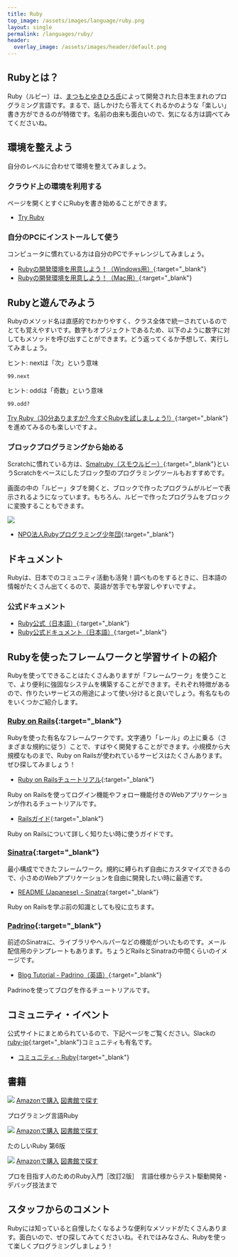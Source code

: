 ```yaml
---
title: Ruby
top_image: /assets/images/language/ruby.png
layout: single
permalink: /languages/ruby/
header:
  overlay_image: /assets/images/header/default.png
---
```

## Rubyとは？
Ruby（ルビー）は、[まつもとゆきひろ氏](https://ja.wikipedia.org/wiki/%E3%81%BE%E3%81%A4%E3%82%82%E3%81%A8%E3%82%86%E3%81%8D%E3%81%B2%E3%82%8D)によって開発された日本生まれのプログラミング言語です。まるで、話しかけたら答えてくれるかのような「楽しい」書き方ができるのが特徴です。名前の由来も面白いので、気になる方は調べてみてくださいね。

## 環境を整えよう
自分のレベルに合わせて環境を整えてみましょう。

### クラウド上の環境を利用する
ページを開くとすぐにRubyを書き始めることができます。
- [Try Ruby](https://try.ruby-lang.org/playground/)

### 自分のPCにインストールして使う
コンピュータに慣れている方は自分のPCでチャレンジしてみましょう。

- [Rubyの開発環境を用意しよう！（Windows用）](https://prog-8.com/docs/ruby-env-win){:target="_blank"}
- [Rubyの開発環境を用意しよう！（Mac用）](https://prog-8.com/docs/ruby-env){:target="_blank"}

## Rubyと遊んでみよう
Rubyのメソッド名は直感的でわかりやすく、クラス全体で統一されているのでとても覚えやすいです。数字もオブジェクトであるため、以下のように数字に対してもメソッドを呼び出すことができます。どう返ってくるか予想して、実行してみましょう。

ヒント: nextは「次」という意味
```
99.next
```
ヒント: oddは「奇数」という意味
```
99.odd?
```

[Try Ruby（30分ありますか? 今すぐRubyを試しましょう!）](https://try.ruby-lang.org/){:target="_blank"}を進めてみるのも楽しいですよ。

### ブロックプログラミングから始める
Scratchに慣れている方は、[Smalruby（スモウルビー）](https://smalruby.jp/smalruby3-gui/){:target="_blank"}というScratchをベースにしたブロック型のプログラミングツールもおすすめです。

画面の中の「ルビー」タブを開くと、ブロックで作ったプログラムがルビーで表示されるようになっています。もちろん、ルビーで作ったプログラムをブロックに変換することもできます。

![](/assets/images/languages/ruby/smalruby.png)

- [NPO法人Rubyプログラミング少年団](https://smalruby.jp/){:target="_blank"}

## ドキュメント
Rubyは、日本でのコミュニティ活動も活発！調べものをするときに、日本語の情報がたくさん出てくるので、英語が苦手でも学習しやすいですよ。

### 公式ドキュメント
- [Ruby公式（日本語）](https://www.ruby-lang.org/ja/){:target="_blank"}
- [Ruby公式ドキュメント（日本語）](https://docs.ruby-lang.org/ja/){:target="_blank"}

## Rubyを使ったフレームワークと学習サイトの紹介
Rubyを使ってできることはたくさんありますが「フレームワーク」を使うことで、より便利に強固なシステムを構築することができます。それぞれ特徴があるので、作りたいサービスの用途によって使い分けると良いでしょう。有名なものをいくつかご紹介します。
### [Ruby on Rails](https://rubyonrails.org/){:target="_blank"}
Rubyを使った有名なフレームワークです。文字通り「レール」の上に乗る（さまざまな規約に従う）ことで、すばやく開発することができます。小規模から大規模なものまで、Ruby on Railsが使われているサービスはたくさんあります。ぜひ探してみましょう！

- [Ruby on Railsチュートリアル](https://railstutorial.jp/){:target="_blank"}

Ruby on Railsを使ってログイン機能やフォロー機能付きのWebアプリケーションが作れるチュートリアルです。

- [Railsガイド](https://railsguides.jp/){:target="_blank"}

Ruby on Railsについて詳しく知りたい時に使うガイドです。

### [Sinatra](http://sinatrarb.com){:target="_blank"}
最小構成でできたフレームワーク。規約に縛られず自由にカスタマイズできるので、小さめのWebアプリケーションを自由に開発したい時に最適です。

- [README (Japanese) - Sinatra](http://sinatrarb.com/intro-ja.html){:target="_blank"}

Ruby on Railsを学ぶ前の知識としても役に立ちます。

### [Padrino](http://padrinorb.com/){:target="_blank"}
前述のSinatraに、ライブラリやヘルパーなどの機能がついたものです。メール配信用のテンプレートもあります。ちょうどRailsとSinatraの中間くらいのイメージです。

- [Blog Tutorial - Padrino（英語）](https://padrinorb.com/guides/getting-started/blog-tutorial/){:target="_blank"}

Padrinoを使ってブログを作るチュートリアルです。

## コミュニティ・イベント
公式サイトにまとめられているので、下記ページをご覧ください。Slackの[ruby-jp](https://ruby-jp.github.io/){:target="_blank"}コミュニティも有名です。
- [コミュニティ - Ruby](https://www.ruby-lang.org/ja/community/){:target="_blank"}

## 書籍
<div class="bookshelf">
	<div class="book">
		<img class="cover" src="https://cover.openbd.jp/9784873113944.jpg">
		<a class="btn amazon" href="https://amazon.jp/dp/4873113946" target="blank">Amazonで購入</a>
		<a class="btn library" href="https://calil.jp/book/4873113946" target="blank">図書館で探す</a>
		<p class="title">プログラミング言語Ruby</p>
	</div>
	<div class="book">
		<img class="cover" src="https://cover.openbd.jp/9784797399844.jpg">
		<a class="btn amazon" href="https://amazon.jp/dp/4797399848" target="blank">Amazonで購入</a>
		<a class="btn library" href="https://calil.jp/book/4797399848" target="blank">図書館で探す</a>
		<p class="title">たのしいRuby 第6版</p>
	</div>
	<div class="book">
		<img class="cover" src="https://cover.openbd.jp/9784297124373.jpg">
		<a class="btn amazon" href="https://amazon.jp/dp/4297124378" target="blank">Amazonで購入</a>
		<a class="btn library" href="https://calil.jp/book/4297124378" target="blank">図書館で探す</a>
		<p class="title">プロを目指す人のためのRuby入門［改訂2版］　言語仕様からテスト駆動開発・デバッグ技法まで</p>
	</div>
</div>

## スタッフからのコメント
Rubyには知っていると自慢したくなるような便利なメソッドがたくさんあります。面白いので、ぜひ探してみてくださいね。それではみなさん、Rubyを使って楽しくプログラミングしましょう！
